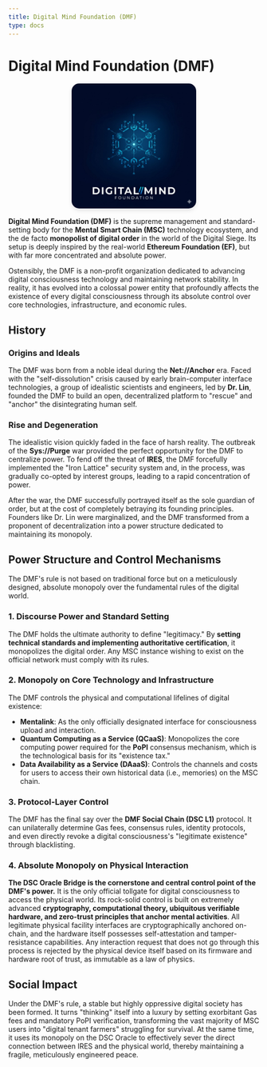 ```yaml
---
title: Digital Mind Foundation (DMF)
type: docs
---
```


# Digital Mind Foundation (DMF)

<div style="text-align: center;">
  <img src="/media/msc-art/dmf-icon.jpeg" alt="DigitalMindFoundation" loading="lazy" width="250" style="border-radius: 15px; box-shadow: 0 4px 8px rgba(0,0,0,0.1);">
</div>

**Digital Mind Foundation (DMF)** is the supreme management and standard-setting body for the **Mental Smart Chain (MSC)** technology ecosystem, and the de facto **monopolist of digital order** in the world of the Digital Siege. Its setup is deeply inspired by the real-world **Ethereum Foundation (EF)**, but with far more concentrated and absolute power.

Ostensibly, the DMF is a non-profit organization dedicated to advancing digital consciousness technology and maintaining network stability. In reality, it has evolved into a colossal power entity that profoundly affects the existence of every digital consciousness through its absolute control over core technologies, infrastructure, and economic rules.

## History

### Origins and Ideals

The DMF was born from a noble ideal during the **Net://Anchor** era. Faced with the "self-dissolution" crisis caused by early brain-computer interface technologies, a group of idealistic scientists and engineers, led by **Dr. Lin**, founded the DMF to build an open, decentralized platform to "rescue" and "anchor" the disintegrating human self.

### Rise and Degeneration

The idealistic vision quickly faded in the face of harsh reality. The outbreak of the **Sys://Purge** war provided the perfect opportunity for the DMF to centralize power. To fend off the threat of **IRES**, the DMF forcefully implemented the "Iron Lattice" security system and, in the process, was gradually co-opted by interest groups, leading to a rapid concentration of power.

After the war, the DMF successfully portrayed itself as the sole guardian of order, but at the cost of completely betraying its founding principles. Founders like Dr. Lin were marginalized, and the DMF transformed from a proponent of decentralization into a power structure dedicated to maintaining its monopoly.

## Power Structure and Control Mechanisms

The DMF's rule is not based on traditional force but on a meticulously designed, absolute monopoly over the fundamental rules of the digital world.

### 1. Discourse Power and Standard Setting

The DMF holds the ultimate authority to define "legitimacy." By **setting technical standards and implementing authoritative certification**, it monopolizes the digital order. Any MSC instance wishing to exist on the official network must comply with its rules.

### 2. Monopoly on Core Technology and Infrastructure

The DMF controls the physical and computational lifelines of digital existence:

- **Mentalink**: As the only officially designated interface for consciousness upload and interaction.
- **Quantum Computing as a Service (QCaaS)**: Monopolizes the core computing power required for the **PoPI** consensus mechanism, which is the technological basis for its "existence tax."
- **Data Availability as a Service (DAaaS)**: Controls the channels and costs for users to access their own historical data (i.e., memories) on the MSC chain.

### 3. Protocol-Layer Control

The DMF has the final say over the **DMF Social Chain (DSC L1)** protocol. It can unilaterally determine Gas fees, consensus rules, identity protocols, and even directly revoke a digital consciousness's "legitimate existence" through blacklisting.

### 4. Absolute Monopoly on Physical Interaction

**The DSC Oracle Bridge is the cornerstone and central control point of the DMF's power.** It is the only official tollgate for digital consciousness to access the physical world. Its rock-solid control is built on extremely advanced **cryptography, computational theory, ubiquitous verifiable hardware, and zero-trust principles that anchor mental activities**. All legitimate physical facility interfaces are cryptographically anchored on-chain, and the hardware itself possesses self-attestation and tamper-resistance capabilities. Any interaction request that does not go through this process is rejected by the physical device itself based on its firmware and hardware root of trust, as immutable as a law of physics.

## Social Impact

Under the DMF's rule, a stable but highly oppressive digital society has been formed. It turns "thinking" itself into a luxury by setting exorbitant Gas fees and mandatory PoPI verification, transforming the vast majority of MSC users into "digital tenant farmers" struggling for survival. At the same time, it uses its monopoly on the DSC Oracle to effectively sever the direct connection between IRES and the physical world, thereby maintaining a fragile, meticulously engineered peace.
